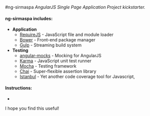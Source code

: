 #ng-sirmaspa
*AngularJS Single Page Application Project kickstarter.*

#### ng-sirmaspa includes:
* **Application**
    * [RequireJS](http://requirejs.org/) - JavaScript file and module loader
    * [Bower](http://bower.io/) - Front-end package manager
    * [Gulp](http://gulpjs.com/) - Streaming build system
* **Testing**
    * [angular-mocks](https://github.com/angular/bower-angular-mocks/) - Mocking for AngularJS
    * [Karma](http://karma-runner.github.io/) - JavaScript unit test runner
    * [Mocha](http://mochajs.org/) - Testing framework
    * [Chai](http://chaijs.com/) - Super-flexible assertion library
    * [Istanbul](http://gotwarlost.github.io/istanbul/) - Yet another code coverage tool for Javascript,


#### Instructions:
*


I hope you find this useful!
